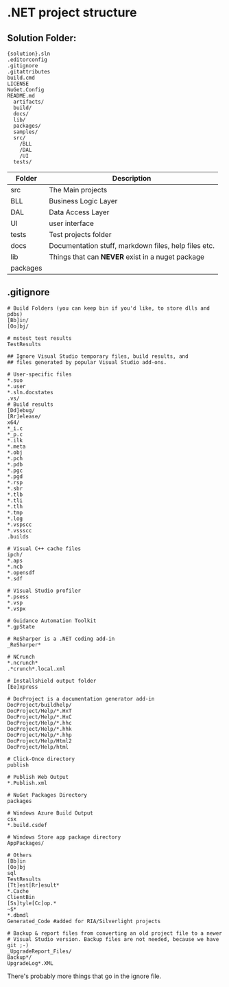 # .NET project structure
## Solution Folder:
```
{solution}.sln
.editorconfig
.gitignore
.gitattributes
build.cmd
LICENSE
NuGet.Config
README.md
  artifacts/
  build/
  docs/
  lib/
  packages/
  samples/
  src/
    /BLL
    /DAL
    /UI
  tests/ 
```
|  Folder | Description  |
|---|---|
| src  | The Main projects |
| BLL  | Business Logic Layer |
| DAL  | Data Access Layer |
| UI  | user interface |
| tests | Test projects folder |
| docs | Documentation stuff, markdown files, help files etc. |
| lib  |  Things that can **NEVER** exist in a nuget package  |
| packages |   |



## .gitignore
```
# Build Folders (you can keep bin if you'd like, to store dlls and pdbs)
[Bb]in/
[Oo]bj/

# mstest test results
TestResults

## Ignore Visual Studio temporary files, build results, and
## files generated by popular Visual Studio add-ons.

# User-specific files
*.suo
*.user
*.sln.docstates
.vs/
# Build results
[Dd]ebug/
[Rr]elease/
x64/
*_i.c
*_p.c
*.ilk
*.meta
*.obj
*.pch
*.pdb
*.pgc
*.pgd
*.rsp
*.sbr
*.tlb
*.tli
*.tlh
*.tmp
*.log
*.vspscc
*.vssscc
.builds

# Visual C++ cache files
ipch/
*.aps
*.ncb
*.opensdf
*.sdf

# Visual Studio profiler
*.psess
*.vsp
*.vspx

# Guidance Automation Toolkit
*.gpState

# ReSharper is a .NET coding add-in
_ReSharper*

# NCrunch
*.ncrunch*
.*crunch*.local.xml

# Installshield output folder 
[Ee]xpress

# DocProject is a documentation generator add-in
DocProject/buildhelp/
DocProject/Help/*.HxT
DocProject/Help/*.HxC
DocProject/Help/*.hhc
DocProject/Help/*.hhk
DocProject/Help/*.hhp
DocProject/Help/Html2
DocProject/Help/html

# Click-Once directory
publish

# Publish Web Output
*.Publish.xml

# NuGet Packages Directory
packages

# Windows Azure Build Output
csx
*.build.csdef

# Windows Store app package directory
AppPackages/

# Others
[Bb]in
[Oo]bj
sql
TestResults
[Tt]est[Rr]esult*
*.Cache
ClientBin
[Ss]tyle[Cc]op.*
~$*
*.dbmdl
Generated_Code #added for RIA/Silverlight projects

# Backup & report files from converting an old project file to a newer
# Visual Studio version. Backup files are not needed, because we have git ;-)
_UpgradeReport_Files/
Backup*/
UpgradeLog*.XML
```

There's probably more things that go in the ignore file.
